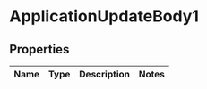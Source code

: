 # ApplicationUpdateBody1

## Properties
Name | Type | Description | Notes
------------ | ------------- | ------------- | -------------
